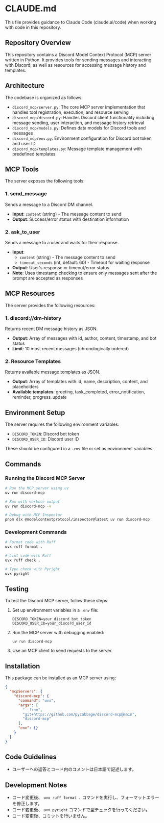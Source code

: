 # CLAUDE.md

This file provides guidance to Claude Code (claude.ai/code) when working with code in this repository.

## Repository Overview

This repository contains a Discord Model Context Protocol (MCP) server written in Python. It provides tools for sending messages and interacting with Discord, as well as resources for accessing message history and templates.

## Architecture

The codebase is organized as follows:

- `discord_mcp/server.py`: The core MCP server implementation that handles tool registration, execution, and resource serving
- `discord_mcp/discord.py`: Handles Discord client functionality including message sending, user interaction, and message history retrieval
- `discord_mcp/models.py`: Defines data models for Discord tools and messages
- `discord_mcp/env.py`: Environment configuration for Discord bot token and user ID
- `discord_mcp/templates.py`: Message template management with predefined templates

## MCP Tools

The server exposes the following tools:

### 1. send_message

Sends a message to a Discord DM channel.

- **Input**: `content` (string) - The message content to send
- **Output**: Success/error status with destination information

### 2. ask_to_user

Sends a message to a user and waits for their response.

- **Input**:
  - `content` (string) - The message content to send
  - `timeout_seconds` (int, default: 60) - Timeout for waiting response
- **Output**: User's response or timeout/error status
- **Note**: Uses timestamp checking to ensure only messages sent after the prompt are accepted as responses

## MCP Resources

The server provides the following resources:

### 1. discord://dm-history

Returns recent DM message history as JSON.

- **Output**: Array of messages with id, author, content, timestamp, and bot status
- **Limit**: 10 most recent messages (chronologically ordered)

### 2. Resource Templates

Returns available message templates as JSON.

- **Output**: Array of templates with id, name, description, content, and placeholders
- **Available templates**: greeting, task_completed, error_notification, reminder, progress_update

## Environment Setup

The server requires the following environment variables:

- `DISCORD_TOKEN`: Discord bot token
- `DISCORD_USER_ID`: Discord user ID

These should be configured in a `.env` file or set as environment variables.

## Commands

### Running the Discord MCP Server

```bash
# Run the MCP server using uv
uv run discord-mcp

# Run with verbose output
uv run discord-mcp -v

# Debug with MCP Inspector
pnpm dlx @modelcontextprotocol/inspector@latest uv run discord-mcp
```

### Development Commands

```bash
# Format code with Ruff
uvx ruff format .

# Lint code with Ruff
uvx ruff check .

# Type check with Pyright
uvx pyright
```

## Testing

To test the Discord MCP server, follow these steps:

1. Set up environment variables in a `.env` file:

   ```env
   DISCORD_TOKEN=your_discord_bot_token
   DISCORD_USER_ID=your_discord_user_id
   ```

2. Run the MCP server with debugging enabled:

   ```shell
   uv run discord-mcp
   ```

3. Use an MCP client to send requests to the server.

## Installation

This package can be installed as an MCP server using:

```json
{
  "mcpServers": {
    "discord-mcp": {
      "command": "uvx",
      "args": [
        "--from",
        "git+https://github.com/pycabbage/discord-mcp@main",
        "discord-mcp"
      ],
      "env": {}
    }
  }
}
```

## Code Guidelines

- ユーザーへの返答とコード内のコメントは日本語で記述します。

## Development Notes

- コード変更後、 `uvx ruff format .` コマンドを実行し、フォーマットエラーを修正します。
- コード変更後、 `uvx pyright` コマンドで型チェックを行ってください。
- コード変更後、コミットを行いません。
